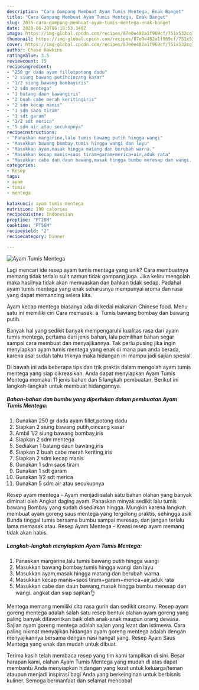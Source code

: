 ```yaml
---
description: "Cara Gampang Membuat Ayam Tumis Mentega, Enak Banget"
title: "Cara Gampang Membuat Ayam Tumis Mentega, Enak Banget"
slug: 2035-cara-gampang-membuat-ayam-tumis-mentega-enak-banget
date: 2020-06-28T06:10:53.340Z
image: https://img-global.cpcdn.com/recipes/87e0e482a1f969cf/751x532cq70/ayam-tumis-mentega-foto-resep-utama.jpg
thumbnail: https://img-global.cpcdn.com/recipes/87e0e482a1f969cf/751x532cq70/ayam-tumis-mentega-foto-resep-utama.jpg
cover: https://img-global.cpcdn.com/recipes/87e0e482a1f969cf/751x532cq70/ayam-tumis-mentega-foto-resep-utama.jpg
author: Chase Hawkins
ratingvalue: 3.5
reviewcount: 15
recipeingredient:
- "250 gr dada ayam filletpotong dadu"
- "2 siung bawang putihcincang kasar"
- "1/2 siung bawang bombayiris"
- "2 sdm mentega"
- "1 batang daun bawangiris"
- "2 buah cabe merah keritingiris"
- "2 sdm kecap manis"
- "1 sdm saos tiram"
- "1 sdt garam"
- "1/2 sdt merica"
- "5 sdm air atau secukupnya"
recipeinstructions:
- "Panaskan margarine,lalu tumis bawang putih hingga wangi"
- "Masukkan bawang bombay,tumis hingga wangi dan layu"
- "Masukkan ayam,masak hingga matang dan berubah warna."
- "Masukkan kecap manis+saos tiram+garam+merica+air,aduk rata"
- "Masukkan cabe dan daun bawang,masak hingga bumbu meresap dan wangi. angkat dan siap sajikan👌"
categories:
- Resep
tags:
- ayam
- tumis
- mentega

katakunci: ayam tumis mentega 
nutrition: 190 calories
recipecuisine: Indonesian
preptime: "PT20M"
cooktime: "PT56M"
recipeyield: "2"
recipecategory: Dinner

---
```



![Ayam Tumis Mentega](https://img-global.cpcdn.com/recipes/87e0e482a1f969cf/751x532cq70/ayam-tumis-mentega-foto-resep-utama.jpg)

Lagi mencari ide resep ayam tumis mentega yang unik? Cara membuatnya memang tidak terlalu sulit namun tidak gampang juga. Jika keliru mengolah maka hasilnya tidak akan memuaskan dan bahkan tidak sedap. Padahal ayam tumis mentega yang enak seharusnya mempunyai aroma dan rasa yang dapat memancing selera kita.

Ayam kecap mentega biasanya ada di kedai makanan Chinese food. Menu satu ini memiliki ciri Cara memasak: a. Tumis bawang bombay dan bawang putih.

Banyak hal yang sedikit banyak mempengaruhi kualitas rasa dari ayam tumis mentega, pertama dari jenis bahan, lalu pemilihan bahan segar sampai cara membuat dan menyajikannya. Tak perlu pusing jika ingin menyiapkan ayam tumis mentega yang enak di mana pun anda berada, karena asal sudah tahu triknya maka hidangan ini mampu jadi sajian spesial.


Di bawah ini ada beberapa tips dan trik praktis dalam mengolah ayam tumis mentega yang siap dikreasikan. Anda dapat menyiapkan Ayam Tumis Mentega memakai 11 jenis bahan dan 5 langkah pembuatan. Berikut ini langkah-langkah untuk membuat hidangannya.

<!--inarticleads1-->

##### Bahan-bahan dan bumbu yang diperlukan dalam pembuatan Ayam Tumis Mentega:

1. Gunakan 250 gr dada ayam fillet,potong dadu
1. Siapkan 2 siung bawang putih,cincang kasar
1. Ambil 1/2 siung bawang bombay,iris
1. Siapkan 2 sdm mentega
1. Sediakan 1 batang daun bawang,iris
1. Siapkan 2 buah cabe merah keriting,iris
1. Siapkan 2 sdm kecap manis
1. Gunakan 1 sdm saos tiram
1. Gunakan 1 sdt garam
1. Gunakan 1/2 sdt merica
1. Gunakan 5 sdm air atau secukupnya


Resep ayam mentega - Ayam menjadi salah satu bahan olahan yang banyak diminati oleh Angkat daging ayam. Panaskan minyak sedikit lalu tumis bawang Bombay yang sudah disediakan hingga. Mungkin karena langkah membuat ayam goreng saus mentega yang tergolong praktis, sehingga asik Bunda tinggal tumis bersama bumbu sampai meresap, dan jangan terlalu lama memasak atau. Resep Ayam Mentega - Kreasi resep ayam memang tidak akan habis. 

<!--inarticleads2-->

##### Langkah-langkah menyiapkan Ayam Tumis Mentega:

1. Panaskan margarine,lalu tumis bawang putih hingga wangi
1. Masukkan bawang bombay,tumis hingga wangi dan layu
1. Masukkan ayam,masak hingga matang dan berubah warna.
1. Masukkan kecap manis+saos tiram+garam+merica+air,aduk rata
1. Masukkan cabe dan daun bawang,masak hingga bumbu meresap dan wangi. angkat dan siap sajikan👌


Mentega memang memiliki cita rasa gurih dan sedikit creamy. Resep ayam goreng mentega adalah salah satu resep bentuk olahan ayam goreng yang paling banyak difavoritkan baik oleh anak-anak maupun orang dewasa. Sajian ayam goreng mentega adalah sajian yang lezat dan istimewa. Cara paling nikmat menyajikan hidangan ayam goreng mentega adalah dengan menyajikannya bersama dengan nasi hangat yang. Resep Ayam Saus Mentega yang enak dan mudah untuk dibuat. 

Terima kasih telah membaca resep yang tim kami tampilkan di sini. Besar harapan kami, olahan Ayam Tumis Mentega yang mudah di atas dapat membantu Anda menyiapkan hidangan yang lezat untuk keluarga/teman ataupun menjadi inspirasi bagi Anda yang berkeinginan untuk berbisnis kuliner. Semoga bermanfaat dan selamat mencoba!
